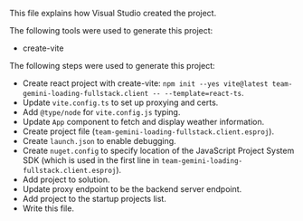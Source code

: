 This file explains how Visual Studio created the project.

The following tools were used to generate this project:

- create-vite

The following steps were used to generate this project:

- Create react project with create-vite: `npm init --yes vite@latest team-gemini-loading-fullstack.client -- --template=react-ts`.
- Update `vite.config.ts` to set up proxying and certs.
- Add `@type/node` for `vite.config.js` typing.
- Update `App` component to fetch and display weather information.
- Create project file (`team-gemini-loading-fullstack.client.esproj`).
- Create `launch.json` to enable debugging.
- Create `nuget.config` to specify location of the JavaScript Project System SDK (which is used in the first line in `team-gemini-loading-fullstack.client.esproj`).
- Add project to solution.
- Update proxy endpoint to be the backend server endpoint.
- Add project to the startup projects list.
- Write this file.
